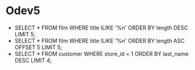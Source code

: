 
# Odev5

- SELECT * FROM film WHERE title ILIKE '%n' ORDER BY length DESC  LIMIT 5;
- SELECT * FROM film WHERE title ILIKE '%n' ORDER BY length ASC OFFSET 5 LIMIT 5;
- SELECT * FROM customer WHERE store_id = 1 ORDER BY last_name DESC LIMIT 4;
